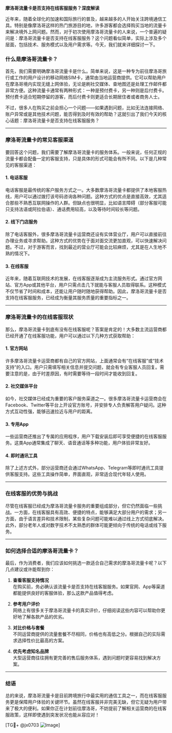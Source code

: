**摩洛哥流量卡是否支持在线客服服务？深度解读**

近年来，随着全球化的加速和国际旅行的普及，越来越多的人开始关注跨境通信工具。特别是像摩洛哥这样的热门旅游目的地，许多游客都会选择购买当地的流量卡来解决境外上网问题。然而，对于初次使用摩洛哥流量卡的人来说，一个普遍的疑问是：摩洛哥流量卡是否支持在线客服服务？这个问题看似简单，实际上涉及多个层面，包括技术、服务模式以及用户需求等。今天，我们就来详细探讨一下。

### **什么是摩洛哥流量卡？**
首先，我们需要明确摩洛哥流量卡是什么。简单来说，这是一种专为前往摩洛哥旅行或工作的用户设计的移动网络SIM卡，通常由当地运营商提供。它可以帮助用户在摩洛哥境内实现无缝上网体验，无论是刷社交媒体、查地图还是处理工作邮件都非常方便。这种流量卡通常有两种形式：一种是预付费卡，另一种则是后付费卡。预付费卡适合短期停留的游客，而后付费卡则更适合长期居住者或者商务人士。

不过，很多人在购买之前会担心一个问题——如果遇到问题，比如无法连接网络、账户异常或是其他技术问题，能否得到及时有效的帮助？这就引出了我们今天的核心话题：摩洛哥流量卡是否支持在线客服服务？

---

### **摩洛哥流量卡的常见客服渠道**
要回答这个问题，我们需要了解摩洛哥流量卡的服务体系。一般来说，任何正规的流量卡都会配备一定的客服支持，只是具体的形式可能会有所不同。以下是几种常见的客服渠道：

#### 1. **电话客服**
电话客服是最传统的客户服务方式之一。大多数摩洛哥流量卡都提供了本地客服热线，用户可以通过拨打该号码咨询各种问题。这种方式的优点是直接高效，尤其适合那些不熟悉互联网操作的人群。但缺点也很明显，比如语言障碍（部分客服可能只支持法语或阿拉伯语）、通话费用较高，以及等待时间较长等问题。

#### 2. **线下门店服务**
除了电话客服外，很多摩洛哥流量卡运营商还设有实体营业厅，用户可以直接前往办理业务或寻求帮助。这种方式的优势在于面对面交流更加直观，可以快速解决问题。不过，对于游客而言，找到最近的营业厅可能会比较麻烦，尤其是在人生地不熟的情况下。

#### 3. **在线客服**
近年来，随着互联网技术的发展，在线客服逐渐成为主流服务形式。通过官方网站、官方App或其他平台，用户只需点击几下就能与客服人员取得联系。这种模式不仅节省了时间和成本，还能让用户随时随地获得帮助。因此，摩洛哥流量卡是否支持在线客服服务，已经成为衡量其服务质量的重要指标之一。

---

### **摩洛哥流量卡的在线客服现状**
那么，摩洛哥流量卡到底有没有在线客服呢？答案是肯定的！大多数主流运营商都已经开通了在线客服功能，用户可以通过以下几种方式获取帮助：

#### 1. **官方网站**
许多摩洛哥流量卡运营商都有自己的官方网站，上面通常会有“在线客服”或“技术支持”的入口。用户只需填写相关信息并提交问题，就会有专业客服人员回复。需要注意的是，由于时差原因，有时需要等待一段时间才能收到回复。

#### 2. **社交媒体平台**
如今，社交媒体已经成为重要的客户服务渠道之一。很多摩洛哥流量卡运营商会在Facebook、Twitter等平台上开设官方账号，并安排专人负责解答用户疑问。这种方式互动性强，能够迅速拉近与用户的距离。

#### 3. **专用App**
一些运营商还推出了专属的应用程序，用户下载安装后即可享受便捷的在线客服服务。这类App通常集成了聊天、语音通话等多种功能，用户体验非常友好。

#### 4. **即时通讯工具**
除了上述方式外，部分运营商还会通过WhatsApp、Telegram等即时通讯工具提供客服支持。这些工具操作简单，界面直观，非常适合现代年轻人使用。

---

### **在线客服的优势与挑战**
尽管在线客服已经成为摩洛哥流量卡服务的重要组成部分，但它仍然面临一些挑战。一方面，在线客服具有高效、便捷的特点，能够满足大部分用户的需求；另一方面，由于语言差异和技术限制，某些复杂问题可能难以通过线上方式彻底解决。此外，部分老年人或对数字技术不太熟悉的群体可能更倾向于传统的电话或线下服务。

---

### **如何选择合适的摩洛哥流量卡？**
最后，作为消费者，我们应该如何挑选一款适合自己需求的摩洛哥流量卡呢？以下几点建议或许能帮到你：

1. **查看客服支持情况**  
   在购买前，务必确认该流量卡是否支持在线客服服务。如果官网、App等渠道都能提供良好的客服体验，那么这款产品值得考虑。

2. **参考用户评价**  
   网络上有很多关于摩洛哥流量卡的真实评价，仔细阅读这些内容可以帮助你更好地了解各款产品的优劣。

3. **对比价格与套餐**  
   不同运营商提供的流量套餐不尽相同，价格也有高低之分。根据自己的实际需求选择性价比最高的方案。

4. **优先考虑知名品牌**  
   大型运营商往往拥有更完善的售后服务体系，遇到问题时更容易找到解决方案。

---

### **结语**
总的来说，摩洛哥流量卡是目前跨境旅行中最实用的通信工具之一，而在线客服服务更是保障用户体验的关键环节。虽然在线客服并非完美无缺，但它无疑为用户带来了极大的便利。如果你正在计划前往摩洛哥，不妨提前了解相关运营商的在线客服政策，这样即使遇到突发状况也能从容应对！

[TG💪+ @jx0703 ![Image](https://github.com/user-attachments/assets/dbca1d08-cadb-493c-b0ec-ad6f7a83f270)]